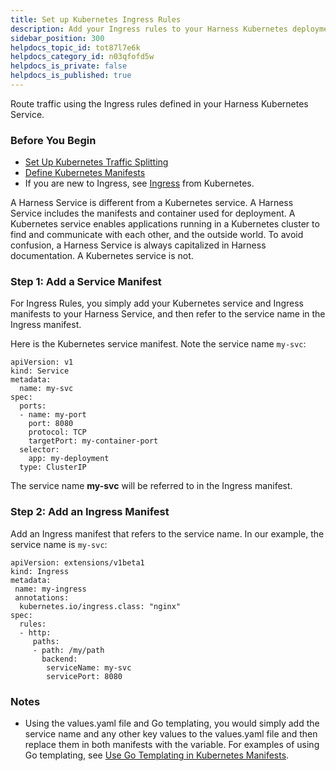 ```yaml
---
title: Set up Kubernetes Ingress Rules
description: Add your Ingress rules to your Harness Kubernetes deployments.
sidebar_position: 300 
helpdocs_topic_id: tot87l7e6k
helpdocs_category_id: n03qfofd5w
helpdocs_is_private: false
helpdocs_is_published: true
---
```


Route traffic using the Ingress rules defined in your Harness Kubernetes Service.

### Before You Begin

* [Set Up Kubernetes Traffic Splitting](set-up-kubernetes-traffic-splitting.md)
* [Define Kubernetes Manifests](define-kubernetes-manifests.md)
* If you are new to Ingress, see [Ingress](https://kubernetes.io/docs/concepts/services-networking/ingress/) from Kubernetes.

A Harness Service is different from a Kubernetes service. A Harness Service includes the manifests and container used for deployment. A Kubernetes service enables applications running in a Kubernetes cluster to find and communicate with each other, and the outside world. To avoid confusion, a Harness Service is always capitalized in Harness documentation. A Kubernetes service is not.

### Step 1: Add a Service Manifest

For Ingress Rules, you simply add your Kubernetes service and Ingress manifests to your Harness Service, and then refer to the service name in the Ingress manifest.

Here is the Kubernetes service manifest. Note the service name `my-svc`:


```
apiVersion: v1  
kind: Service  
metadata:  
  name: my-svc  
spec:  
  ports:  
  - name: my-port  
    port: 8080  
    protocol: TCP  
    targetPort: my-container-port  
  selector:  
    app: my-deployment  
  type: ClusterIP
```
The service name **my-svc** will be referred to in the Ingress manifest.

### Step 2: Add an Ingress Manifest

Add an Ingress manifest that refers to the service name. In our example, the service name is `my-svc`:


```
apiVersion: extensions/v1beta1  
kind: Ingress  
metadata:  
 name: my-ingress  
 annotations:  
  kubernetes.io/ingress.class: "nginx"  
spec:  
  rules:  
  - http:  
     paths:  
     - path: /my/path  
       backend:  
        serviceName: my-svc  
        servicePort: 8080
```
### Notes

* Using the values.yaml file and Go templating, you would simply add the service name and any other key values to the values.yaml file and then replace them in both manifests with the variable. For examples of using Go templating, see [Use Go Templating in Kubernetes Manifests](use-go-templating-in-kubernetes-manifests.md).

